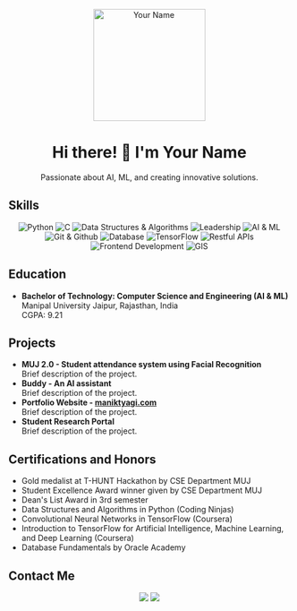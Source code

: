 <!-- Header -->
<p align="center">
  <img src="your-profile-picture-url" alt="Your Name" width="200" height="200">
</p>

<!-- Introduction -->
<h1 align="center">Hi there! 👋 I'm Your Name</h1>
<p align="center">Passionate about AI, ML, and creating innovative solutions.</p>

<!-- Skills -->
<h2>Skills</h2>
<p align="center">
  <img src="https://img.shields.io/badge/Python-Programming-informational?style=flat&logo=python&logoColor=white&color=2bbc8a" alt="Python">
  <img src="https://img.shields.io/badge/C-Programming-informational?style=flat&logo=c&logoColor=white&color=2bbc8a" alt="C">
  <img src="https://img.shields.io/badge/Data%20Structures%20%26%20Algorithms-Expert-informational?style=flat&color=2bbc8a" alt="Data Structures & Algorithms">
  <img src="https://img.shields.io/badge/Leadership-Skilled-informational?style=flat&color=2bbc8a" alt="Leadership">
  <img src="https://img.shields.io/badge/AI%20%26%20ML-Proficient-informational?style=flat&color=2bbc8a" alt="AI & ML">
  <img src="https://img.shields.io/badge/Git%20%26%20Github-Expert-informational?style=flat&color=2bbc8a" alt="Git & Github">
  <img src="https://img.shields.io/badge/Database-Proficient-informational?style=flat&color=2bbc8a" alt="Database">
  <img src="https://img.shields.io/badge/TensorFlow-Proficient-informational?style=flat&color=2bbc8a" alt="TensorFlow">
  <img src="https://img.shields.io/badge/Restful%20APIs-Proficient-informational?style=flat&color=2bbc8a" alt="Restful APIs">
  <img src="https://img.shields.io/badge/HTML-CSS-JavaScript-Frontend-informational?style=flat&color=2bbc8a" alt="Frontend Development">
  <img src="https://img.shields.io/badge/GIS-Proficient-informational?style=flat&color=2bbc8a" alt="GIS">
</p>

<!-- Education -->
<h2>Education</h2>
<ul>
  <li>
    <strong>Bachelor of Technology: Computer Science and Engineering (AI & ML)</strong>
    <br>
    Manipal University Jaipur, Rajasthan, India
    <br>
    CGPA: 9.21
  </li>
</ul>

<!-- Projects -->
<h2>Projects</h2>
<ul>
  <li>
    <strong>MUJ 2.0 - Student attendance system using Facial Recognition</strong>
    <br>
    Brief description of the project.
  </li>
  <li>
    <strong>Buddy - An AI assistant</strong>
    <br>
    Brief description of the project.
  </li>
  <li>
    <strong>Portfolio Website - <a href="https://www.maniktyagi.com">maniktyagi.com</a></strong>
    <br>
    Brief description of the project.
  </li>
  <li>
    <strong>Student Research Portal</strong>
    <br>
    Brief description of the project.
  </li>
</ul>

<!-- Certifications -->
<h2>Certifications and Honors</h2>
<ul>
  <li>Gold medalist at T-HUNT Hackathon by CSE Department MUJ</li>
  <li>Student Excellence Award winner given by CSE Department MUJ</li>
  <li>Dean's List Award in 3rd semester</li>
  <li>Data Structures and Algorithms in Python (Coding Ninjas)</li>
  <li>Convolutional Neural Networks in TensorFlow (Coursera)</li>
  <li>Introduction to TensorFlow for Artificial Intelligence, Machine Learning, and Deep Learning (Coursera)</li>
  <li>Database Fundamentals by Oracle Academy</li>
</ul>

<!-- Contact Me -->
<h2>Contact Me</h2>
<p align="center">
  <a href="mailto:your-email@example.com"><img src="https://img.shields.io/badge/Email-Me-informational?style=flat&logo=gmail&logoColor=white&color=blue"></a>
  <a href="https://www.linkedin.com/in/your-name"><img src="https://img.shields.io/badge/LinkedIn-Follow-informational?style=flat&logo=linkedin&logoColor=white&color=blue"></a>
</p>
